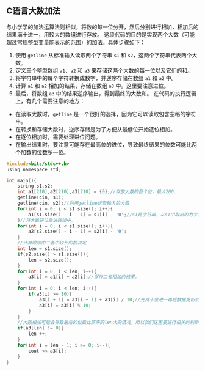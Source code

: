 ## C语言大数加法
与小学学的加法运算法则相似，将数的每一位分开，然后分别进行相加，相加后的结果满十进一，用较大的数组进行存放。
这段代码的目的是实现两个大数（可能超过常规整型变量能表示的范围）的加法。具体步骤如下：
1. 使用 `getline` 从标准输入读取两个字符串 `s1` 和 `s2`，这两个字符串代表两个大数。
2. 定义三个整型数组 `a1`、`a2` 和 `a3` 来存储这两个大数的每一位以及它们的和。
3. 将字符串中的每个字符转换成数字，并逆序存储在数组 `a1` 和 `a2` 中。
4. 计算 `a1` 和 `a2` 相加的结果，存储在数组 `a3` 中。这里要注意进位。
5. 最后，将数组 `a3` 中的结果逆序输出，得到最终的大数和。
在代码的执行逻辑上，有几个需要注意的地方：
- 在读取大数时，`getline` 是一个很好的选择，因为它可以读取包含空格的字符串。
- 在转换和存储大数时，逆序存储是为了方便从最低位开始逐位相加。
- 在逐位相加时，需要处理进位问题。
- 在输出结果时，要注意可能存在最高位的进位，导致最终结果的位数可能比两个加数的位数多一位。

```c
#include<bits/stdc++.h>
using namespace std;

int main(){
	string s1,s2;
	int a1[210],a2[210],a3[210] = {0};//存放大数的各个位，最大200. 
	getline(cin, s1);
	getline(cin, s2);//利用getline读取输入的大数 
	for(int i = 0; i < s1.size(); i++){
		a1[s1.size() - i - 1] = s1[i] - '0';//s1是字符串，从s1中取出的为字符，需要使用ascll码进行转化。 
	}//将大数逆位放进数组中。 
	for(int i = 0; i < s1.size(); i++){
		a2[s2.size() - i - 1] = s2[i] - '0';
	}
	//计算顺序由二者中较长的数决定
	int len = s1.size();
	if(s2.size() > s1.size()){
		len = s2.size();
	} 
	for(int i = 0; i < len; i++){
		a3[i] = a1[i] + a2[i];//保存二者相加的结果。 
	}
	for(int i = 0; i < len; i++){
		if(a3[i] >= 10){
			a3[i + 1] = a3[i + 1] + a3[i] / 10;//先将十位进一再将数据更新到比十的余数。 
			a3[i] = a3[i] % 10;
 		}
	}
	//大数相加可能会导致最后的位数比原来的len大的情况，所以我们这里要进行相关的判断
	if(a3[len] != 0){
		len ++;
	}
	for(int i = len - 1; i >= 0; i--){
		cout << a3[i];
	} 
}
```

<!--stackedit_data:
eyJoaXN0b3J5IjpbLTE0MTg4Mjc4NjBdfQ==
-->